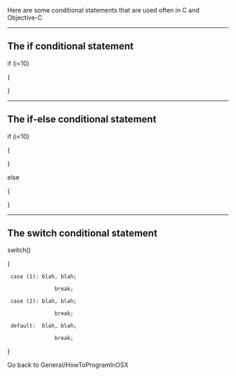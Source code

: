 Here are some conditional statements that are used often in C and Objective-C


----
The if conditional statement
----
    
if (i<10)

{

}

----
The if-else conditional statement
----
    
if (i<10)

{

}

else

{

}

----
The switch conditional statement
----
    
switch()

{

     case (1): blah, blah;

                   break;

     case (2): blah, blah;

                   break;

     default:  blah, blah;

                   break;

}


Go back to General/HowToProgramInOSX